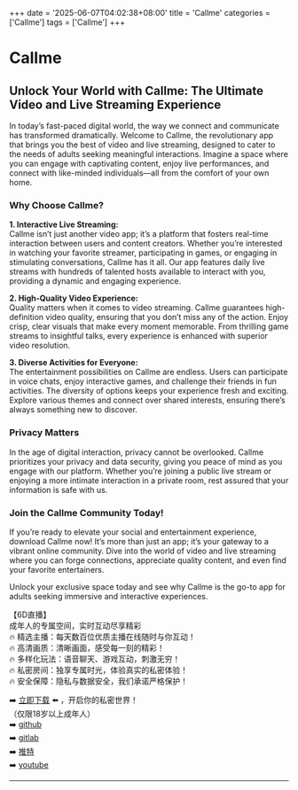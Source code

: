 +++
date = '2025-06-07T04:02:38+08:00'
title = 'Callme'
categories = ['Callme']
tags = ['Callme']
+++

# Callme

## Unlock Your World with Callme: The Ultimate Video and Live Streaming Experience

In today’s fast-paced digital world, the way we connect and communicate has transformed dramatically. Welcome to Callme, the revolutionary app that brings you the best of video and live streaming, designed to cater to the needs of adults seeking meaningful interactions. Imagine a space where you can engage with captivating content, enjoy live performances, and connect with like-minded individuals—all from the comfort of your own home.

### Why Choose Callme?

**1. Interactive Live Streaming:**  
Callme isn’t just another video app; it’s a platform that fosters real-time interaction between users and content creators. Whether you’re interested in watching your favorite streamer, participating in games, or engaging in stimulating conversations, Callme has it all. Our app features daily live streams with hundreds of talented hosts available to interact with you, providing a dynamic and engaging experience.

**2. High-Quality Video Experience:**  
Quality matters when it comes to video streaming. Callme guarantees high-definition video quality, ensuring that you don’t miss any of the action. Enjoy crisp, clear visuals that make every moment memorable. From thrilling game streams to insightful talks, every experience is enhanced with superior video resolution.

**3. Diverse Activities for Everyone:**  
The entertainment possibilities on Callme are endless. Users can participate in voice chats, enjoy interactive games, and challenge their friends in fun activities. The diversity of options keeps your experience fresh and exciting. Explore various themes and connect over shared interests, ensuring there’s always something new to discover.

### Privacy Matters

In the age of digital interaction, privacy cannot be overlooked. Callme prioritizes your privacy and data security, giving you peace of mind as you engage with our platform. Whether you’re joining a public live stream or enjoying a more intimate interaction in a private room, rest assured that your information is safe with us.

### Join the Callme Community Today!

If you’re ready to elevate your social and entertainment experience, download Callme now! It’s more than just an app; it’s your gateway to a vibrant online community. Dive into the world of video and live streaming where you can forge connections, appreciate quality content, and even find your favorite entertainers.

Unlock your exclusive space today and see why Callme is the go-to app for adults seeking immersive and interactive experiences.  

【6D直播】  
成年人的专属空间，实时互动尽享精彩  
🔥 精选主播：每天数百位优质主播在线随时与你互动！  
🔥 高清画质：清晰画面，感受每一刻的精彩！  
🔥 多样化玩法：语音聊天、游戏互动，刺激无穷！  
🔥 私密房间：独享专属时光，体验真实的私密体验！  
🔥 安全保障：隐私与数据安全，我们承诺严格保护！  

➡️ [立即下载](https://down123.s3.ap-east-1.amazonaws.com/down/down.html?channelCode=blog) ⬅️ ，开启你的私密世界！  
（仅限18岁以上成年人）  
➡️ [github](https://aldult-live.github.io/)  
➡️ [gitlab](https://seo-09598d.gitlab.io/)  
➡️ [推特](https://x.com/wegame33)  
➡️ [youtube](https://www.youtube.com/@6Dlive)  

---

